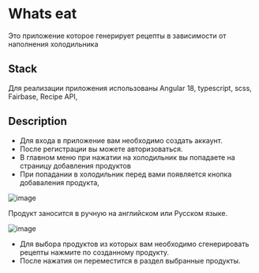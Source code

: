 # Whats eat

Это приложение которое генерирует рецепты в зависимости от наполнения холодильника

## Stack

Для реализации приложения использованы Angular 18, typescript, scss, Fairbase, Recipe API,

## Description

- Для входа в приложение вам необходимо создать аккаунт.
- После регистрации вы можете авторизоваться.
- В главном меню при нажатии на холодильник вы попадаете на страницу добавления продуктов
- При попадании в холодильник перед вами появляется кнопка добаваления продукта,

![image](https://github.com/user-attachments/assets/f00bee7b-107f-4640-943e-e3ef3a6e5bf6)

Продукт заносится в ручную на английском или Русском языке.

![image](https://github.com/user-attachments/assets/acbbb753-beca-4b9f-9f6b-3261af5bcd3d)

- Для выбора продуктов из которых вам необходимо сгенерировать рецепты нажмите по созданному продукту.
- После нажатия он переместится в раздел выбранные продукты.
